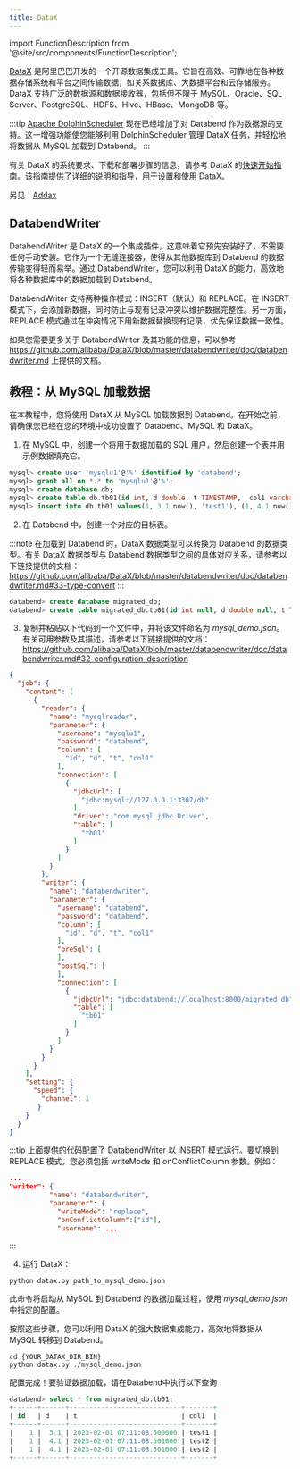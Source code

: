```yaml
---
title: DataX
---
```


import FunctionDescription from '@site/src/components/FunctionDescription';

<FunctionDescription description="Introduced: v1.1.70"/>

[DataX](https://github.com/alibaba/DataX) 是阿里巴巴开发的一个开源数据集成工具。它旨在高效、可靠地在各种数据存储系统和平台之间传输数据，如关系数据库、大数据平台和云存储服务。DataX 支持广泛的数据源和数据接收器，包括但不限于 MySQL、Oracle、SQL Server、PostgreSQL、HDFS、Hive、HBase、MongoDB 等。

:::tip
[Apache DolphinScheduler](https://dolphinscheduler.apache.org/) 现在已经增加了对 Databend 作为数据源的支持。这一增强功能使您能够利用 DolphinScheduler 管理 DataX 任务，并轻松地将数据从 MySQL 加载到 Databend。
:::

有关 DataX 的系统要求、下载和部署步骤的信息，请参考 DataX 的[快速开始指南](https://github.com/alibaba/DataX/blob/master/userGuid.md)。该指南提供了详细的说明和指导，用于设置和使用 DataX。

另见：[Addax](addax.md)

## DatabendWriter

DatabendWriter 是 DataX 的一个集成插件，这意味着它预先安装好了，不需要任何手动安装。它作为一个无缝连接器，使得从其他数据库到 Databend 的数据传输变得轻而易举。通过 DatabendWriter，您可以利用 DataX 的能力，高效地将各种数据库中的数据加载到 Databend。

DatabendWriter 支持两种操作模式：INSERT（默认）和 REPLACE。在 INSERT 模式下，会添加新数据，同时防止与现有记录冲突以维护数据完整性。另一方面，REPLACE 模式通过在冲突情况下用新数据替换现有记录，优先保证数据一致性。

如果您需要更多关于 DatabendWriter 及其功能的信息，可以参考 https://github.com/alibaba/DataX/blob/master/databendwriter/doc/databendwriter.md 上提供的文档。

## 教程：从 MySQL 加载数据

在本教程中，您将使用 DataX 从 MySQL 加载数据到 Databend。在开始之前，请确保您已经在您的环境中成功设置了 Databend、MySQL 和 DataX。

1. 在 MySQL 中，创建一个将用于数据加载的 SQL 用户，然后创建一个表并用示例数据填充它。

```sql title='在 MySQL 中:'
mysql> create user 'mysqlu1'@'%' identified by 'databend';
mysql> grant all on *.* to 'mysqlu1'@'%';
mysql> create database db;
mysql> create table db.tb01(id int, d double, t TIMESTAMP,  col1 varchar(10));
mysql> insert into db.tb01 values(1, 3.1,now(), 'test1'), (1, 4.1,now(), 'test2'), (1, 4.1,now(), 'test2');
```

2. 在 Databend 中，创建一个对应的目标表。

:::note
在加载到 Databend 时，DataX 数据类型可以转换为 Databend 的数据类型。有关 DataX 数据类型与 Databend 数据类型之间的具体对应关系，请参考以下链接提供的文档：https://github.com/alibaba/DataX/blob/master/databendwriter/doc/databendwriter.md#33-type-convert
:::

```sql title='在 Databend 中:'
databend> create database migrated_db;
databend> create table migrated_db.tb01(id int null, d double null, t TIMESTAMP null,  col1 varchar(10) null);
```

3. 复制并粘贴以下代码到一个文件中，并将该文件命名为 *mysql_demo.json*。有关可用参数及其描述，请参考以下链接提供的文档：https://github.com/alibaba/DataX/blob/master/databendwriter/doc/databendwriter.md#32-configuration-description

```json title='mysql_demo.json'
{
  "job": {
    "content": [
      {
        "reader": {
          "name": "mysqlreader",
          "parameter": {
            "username": "mysqlu1",
            "password": "databend",
            "column": [
              "id", "d", "t", "col1"
            ],
            "connection": [
              {
                "jdbcUrl": [
                  "jdbc:mysql://127.0.0.1:3307/db"
                ],
                "driver": "com.mysql.jdbc.Driver",
                "table": [
                  "tb01"
                ]
              }
            ]
          }
        },
        "writer": {
          "name": "databendwriter",
          "parameter": {
            "username": "databend",
            "password": "databend",
            "column": [
              "id", "d", "t", "col1"
            ],
            "preSql": [
            ],
            "postSql": [
            ],
            "connection": [
              {
                "jdbcUrl": "jdbc:databend://localhost:8000/migrated_db",
                "table": [
                  "tb01"
                ]
              }
            ]
          }
        }
      }
    ],
    "setting": {
      "speed": {
        "channel": 1
       }
    }
  }
}
```

:::tip
上面提供的代码配置了 DatabendWriter 以 INSERT 模式运行。要切换到 REPLACE 模式，您必须包括 writeMode 和 onConflictColumn 参数。例如：

```json title='mysql_demo.json'
...
"writer": {
          "name": "databendwriter",
          "parameter": {
            "writeMode": "replace",
            "onConflictColumn":["id"],
            "username": ...
```
:::

4. 运行 DataX：

```bash
python datax.py path_to_mysql_demo.json
```

此命令将启动从 MySQL 到 Databend 的数据加载过程，使用 *mysql_demo.json* 中指定的配置。

按照这些步骤，您可以利用 DataX 的强大数据集成能力，高效地将数据从 MySQL 转移到 Databend。

```shell
cd {YOUR_DATAX_DIR_BIN}
python datax.py ./mysql_demo.json 
```

配置完成！要验证数据加载，请在Databend中执行以下查询：

```sql
databend> select * from migrated_db.tb01;
+------+------+----------------------------+-------+
| id   | d    | t                          | col1  |
+------+------+----------------------------+-------+
|    1 |  3.1 | 2023-02-01 07:11:08.500000 | test1 |
|    1 |  4.1 | 2023-02-01 07:11:08.501000 | test2 |
|    1 |  4.1 | 2023-02-01 07:11:08.501000 | test2 |
+------+------+----------------------------+-------+
```